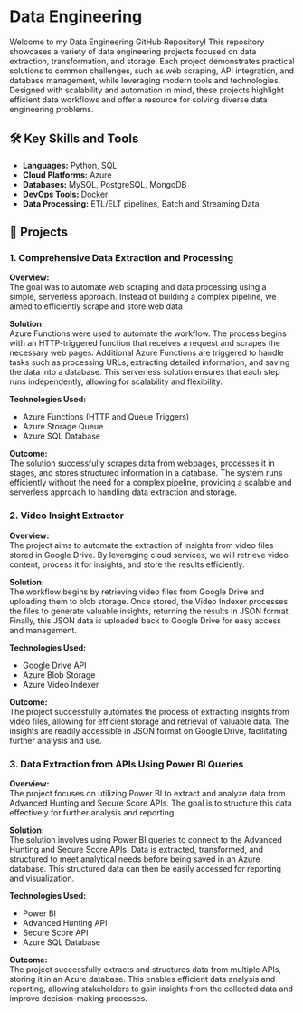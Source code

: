 # Data Engineering 

Welcome to my Data Engineering GitHub Repository! This repository showcases a variety of data engineering projects focused on data extraction, transformation, and storage. Each project demonstrates practical solutions to common challenges, such as web scraping, API integration, and database management, while leveraging modern tools and technologies. Designed with scalability and automation in mind, these projects highlight efficient data workflows and offer a resource for solving diverse data engineering problems.

## 🛠️ Key Skills and Tools

- **Languages:** Python, SQL
- **Cloud Platforms:** Azure 
- **Databases:** MySQL, PostgreSQL, MongoDB  
- **DevOps Tools:** Docker
- **Data Processing:** ETL/ELT pipelines, Batch and Streaming Data

## 📂 Projects

### 1. **Comprehensive Data Extraction and Processing**

**Overview:**  
The goal was to automate web scraping and data processing using a simple, serverless approach. Instead of building a complex pipeline, we aimed to efficiently scrape and store web data

**Solution:**  
Azure Functions were used to automate the workflow. The process begins with an HTTP-triggered function that receives a request and scrapes the necessary web pages. Additional Azure Functions are triggered to handle tasks such as processing URLs, extracting detailed information, and saving the data into a database. This serverless solution ensures that each step runs independently, allowing for scalability and flexibility.

**Technologies Used:**  
- Azure Functions (HTTP and Queue Triggers)
- Azure Storage Queue
- Azure SQL Database

**Outcome:**  
The solution successfully scrapes data from webpages, processes it in stages, and stores structured information in a database. The system runs efficiently without the need for a complex pipeline, providing a scalable and serverless approach to handling data extraction and storage.


### 2. **Video Insight Extractor**

**Overview:**   
The project aims to automate the extraction of insights from video files stored in Google Drive. By leveraging cloud services, we will retrieve video content, process it for insights, and store the results efficiently.

**Solution:**  
The workflow begins by retrieving video files from Google Drive and uploading them to blob storage. Once stored, the Video Indexer processes the files to generate valuable insights, returning the results in JSON format. Finally, this JSON data is uploaded back to Google Drive for easy access and management.

**Technologies Used:**  
- Google Drive API
- Azure Blob Storage
- Azure Video Indexer

**Outcome:**  
The project successfully automates the process of extracting insights from video files, allowing for efficient storage and retrieval of valuable data. The insights are readily accessible in JSON format on Google Drive, facilitating further analysis and use.

### 3. **Data Extraction from APIs Using Power BI Queries**

**Overview:**  
The project focuses on utilizing Power BI to extract and analyze data from Advanced Hunting and Secure Score APIs. The goal is to structure this data effectively for further analysis and reporting

**Solution:**  
The solution involves using Power BI queries to connect to the Advanced Hunting and Secure Score APIs. Data is extracted, transformed, and structured to meet analytical needs before being saved in an Azure database. This structured data can then be easily accessed for reporting and visualization.

**Technologies Used:**  
- Power BI
- Advanced Hunting API
- Secure Score API
- Azure SQL Database

**Outcome:**  
The project successfully extracts and structures data from multiple APIs, storing it in an Azure database. This enables efficient data analysis and reporting, allowing stakeholders to gain insights from the collected data and improve decision-making processes.



